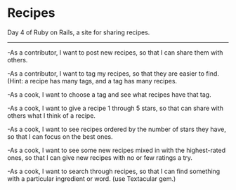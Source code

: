Recipes
===

Day 4 of Ruby on Rails, a site for sharing recipes.

* * *

-As a contributor, I want to post new recipes, so that I can share them with others.

-As a contributor, I want to tag my recipes, so that they are easier to find. (Hint: a recipe has many tags, and a tag has many recipes. 

-As a cook, I want to choose a tag and see what recipes have that tag.

-As a cook, I want to give a recipe 1 through 5 stars, so that can share with others what I think of a recipe.

-As a cook, I want to see recipes ordered by the number of stars they have, so that I can focus on the best ones.

-As a cook, I want to see some new recipes mixed in with the highest-rated ones, so that I can give new recipes with no or few ratings a try. 

-As a cook, I want to search through recipes, so that I can find something with a particular ingredient or word. (use Textacular gem.)

